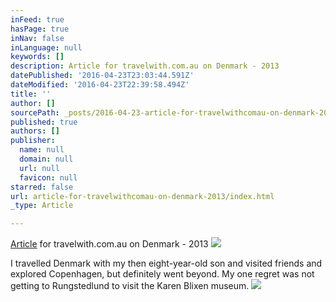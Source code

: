 ```yaml
---
inFeed: true
hasPage: true
inNav: false
inLanguage: null
keywords: []
description: Article for travelwith.com.au on Denmark - 2013
datePublished: '2016-04-23T23:03:44.591Z'
dateModified: '2016-04-23T22:39:58.494Z'
title: ''
author: []
sourcePath: _posts/2016-04-23-article-for-travelwithcomau-on-denmark-2013.md
published: true
authors: []
publisher:
  name: null
  domain: null
  url: null
  favicon: null
starred: false
url: article-for-travelwithcomau-on-denmark-2013/index.html
_type: Article

---
```

[Article][0] for travelwith.com.au on Denmark - 2013
![](https://the-grid-user-content.s3-us-west-2.amazonaws.com/f413a2a5-3ffa-4465-b455-6f944ca40294.png)

I travelled Denmark with my then eight-year-old son and visited friends and explored Copenhagen, but definitely went beyond. My one regret was not getting to Rungstedlund to visit the Karen Blixen museum.
![](https://the-grid-user-content.s3-us-west-2.amazonaws.com/1d0c9106-f5bd-45c8-911d-8d3b36a8e2f0.png)

[0]: http://travelwith.com.au/go-on-a-memorable-adventure-in-denmark/#sthash.KztfIRbY.dpbs